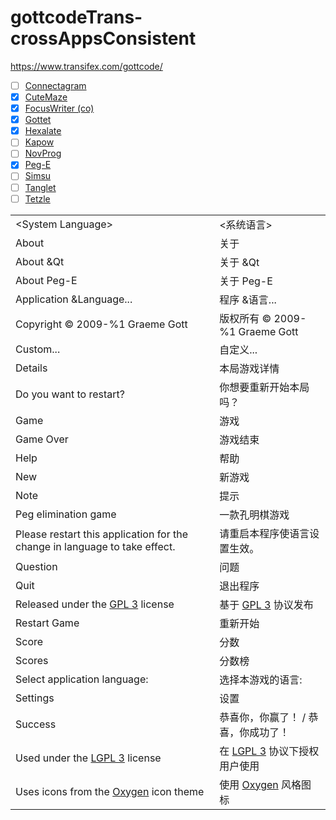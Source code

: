 # gottcodeTrans-crossAppsConsistent
https://www.transifex.com/gottcode/

- [ ] [Connectagram](https://www.transifex.com/gottcode/Connectagram/language/zh/)
- [x] [CuteMaze](https://www.transifex.com/gottcode/CuteMaze/language/zh/)
- [x] [FocusWriter (co)](https://www.transifex.com/gottcode/FocusWriter/language/zh/)
- [x] [Gottet](https://www.transifex.com/gottcode/Gottet/language/zh/)
- [x] [Hexalate](https://www.transifex.com/gottcode/Hexalate/language/zh/)
- [ ] [Kapow](https://www.transifex.com/gottcode/Kapow/language/zh/)
- [ ] [NovProg](https://www.transifex.com/gottcode/NovProg/language/zh/)
- [x] [Peg-E](https://www.transifex.com/gottcode/Peg-E/language/zh/)
- [ ] [Simsu](https://www.transifex.com/gottcode/Simsu/language/zh/)
- [ ] [Tanglet](https://www.transifex.com/gottcode/Tanglet/language/zh/)
- [ ] [Tetzle](https://www.transifex.com/gottcode/Tetzle/language/zh/)

|||
-|-
\<System Language>|<系统语言>
About|关于
About &Qt|关于 &Qt
About Peg-E|关于 Peg-E
Application &Language...|程序 &语言...
Copyright &copy; 2009-%1 Graeme Gott|版权所有 &copy; 2009-%1 Graeme Gott
Custom...|自定义...
Details|本局游戏详情
Do you want to restart?|你想要重新开始本局吗？
Game|游戏
Game Over|游戏结束
Help|帮助
New|新游戏
Note|提示
Peg elimination game|一款孔明棋游戏
Please restart this application for the change in language to take effect.|请重启本程序使语言设置生效。
Question|问题
Quit|退出程序
Released under the <a href=%1>GPL 3</a> license|基于 <a href=%1>GPL 3</a> 协议发布
Restart Game|重新开始
Score|分数
Scores|分数榜
Select application language:|选择本游戏的语言:
Settings|设置
Success|恭喜你，你赢了！ / 恭喜，你成功了！
Used under the <a href=%1>LGPL 3</a> license|在 <a href=%1>LGPL 3</a> 协议下授权用户使用
Uses icons from the <a href=%1>Oxygen</a> icon theme|使用 <a href=%1>Oxygen</a> 风格图标
